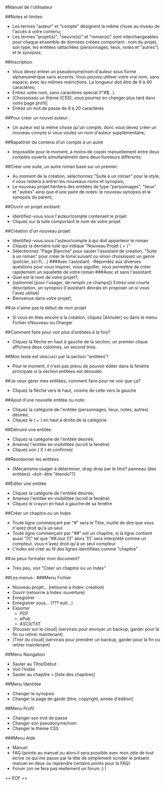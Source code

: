 #Manuel de l'utilisateur

##Notes et limites:
- Les termes "auteur" et "compte" désignent la même chose au niveau de l'accès à votre contenu;
- Les termes "projet(s)", "oeuvre(s)" et "roman(s)" sont interchangeables pour chaque ensemble de données créées comportant : nom du projet, son type, les entitées rattachées (personnages, lieux, notes et "autres") et le synopsis;

##Inscription
- Vous devez entrer un pseudonyme/nom d'auteur sous forme alphanumérique sans accents. Vous pouvez utiliser votre vrai nom, sans espace, avec les mêmes restrictions. La longueur doit être de 6 à 40 caractères;
- Entrez votre nom, sans caractères spécial (!"#$...)
- [Choississez un thème (CSS), vous pourrez en changer plus tard dans votre page profil]
- Entrez un mot de passe de 8 à 20 caractères

##Pour créer un nouvel auteur:
- Un auteur est la même chose qu'un compte, donc vous devez créer un nouveau compte si vous voulez un nom d'auteur supplémentaire;

##Rapattrier du contenu d'un compte à un autre
- Impossible pour le moment, à moins de copier manuellement entre deux comptes ouverts simultanément dans deux fureteurs différents;

##Créer une suite, un autre roman basé sur un premier:
- Au moment de la création, sélectionnez "Suite à un roman" pour le style, il vous restera à entrer les nouveaux noms et synopsis;
- Le nouveau projet héritera des entitées de type "personnages", "lieux" et "autres" ainsi que d'une paire de notes: le nouveau synopsis et le synopsis du parent;

##Ouvrir un projet existant:
- Identifiez-vous sous l'auteur/compte contenant le projet
- Cliquez sur la tuile comportant le nom de votre projet

##Création d'un nouveau projet:
- Identifiez-vous sous l'auteur/compte à qui doit appartenir le roman
- Cliquez la dernière tuile qui indique "Nouveau Projet ( + )"
- Sélectionnez "Page Blanche" pour sauter l'assistant de création, "Suite à un roman" pour créer le tome suivant ou sinon choississez un genre (policier, sci-fi,...)
###Avec l'assistant:
-Répondez aux diverses questions pour vous inspirer, vous aiguiller, vous permettre de créer rapidement un squelette de votre roman
###Avec et sans l'assistant:
- Quel est le nom de votre projet?;
- (optionnel [pour l'usager, de remplir ce champs]) Entrez une courte description, un synopsis (l'assistant devrais en proposer un si vous l'avez utilisé)
- Bienvenue dans votre projet!;

##Je n'aime pas le début de mon projet
- Si vous en êtes encore à la création, cliquez [Annuler] ou dans le menu Fichier->Nouveau ou Charger

##Comment faire pour voir plus d'entitées à la fois?
- Cliquez la flèche en haut à gauche de la section, un premier clique affichera deux colonnes, un second trois.

##Mon texte est obscurci par la section "entitées"!
- Pour le moment, il n'est pas prévu de pouvoir éditer dans la fenêtre principale si la section entitées est déroulée.

##Je veux gèrer mes entitées, comment faire pour ne voir que ça?
- Cliquez la flèche vers le haut, voisine de celle vers la gauche

##Ajout d'une nouvelle entitée ou note:
- Cliquez la catégorie de l'entitée (personnages, lieux, notes, autres) désirée;
- Cliquez le ( + ) en haut à droite de la catégorie

##Détruire une entitée:
- Cliquez la catégorie de l'entitée désirée;
- Amenez l'entitée en visibillitée (scroll la fenêtre)
- Cliquez son ( X ) et confirmez

##Réordonner les entitées
- {Mécanisme usager à déterminer, drag-drop par le titre? panneau (des entitées) -doit- être "étendu"?}

##Éditer une entitée
- Cliquez la catégorie de l'entitée désirée;
- Amenez l'entitée en visibillitée (scroll la fenêtre)
- Cliquez le crayon en haut  à gauche de sa fenêtre

##Créer un chapitre ou un Index
- Toute ligne commençant par "#" sera le Titre, inutile de dire que vous n'avez droit qu'à un seul
- Toute ligne commençant par "##" est un chapitre, si la ligne contient aussi "[!]" tel que "##Jour [!]" alors '[!]' sera interprèté comme un compteur, vous n'avez droit qu'à un seul compteur
- L'index est créé au fil des lignes identifiées comme "chapitre"

##Je peux formater mon document?
- Très peu, voir "Créer un chapitre ou un Index"

##Les menus :
###Menu Fichier
* Nouveau projet... (retourne à Index::création)
* Ouvrir  (retourne à Index::ouverture)
* Enregistrer
* Enregistrer sous... (??? euh...)
* Exporter
    - PDF
	- ePub
	- ASCII/TXT
* [Pousser sur le cloud]  (servirais pour envoyer un backup, garder pour la fin ou retirer maintenant)
* [Tirer du cloud] (servirais pour prendrer un backup, garder pour la fin ou retirer maintenant)

##Menu Navigation
* Sauter au TItre/Début
* Voir l'Index
* Sauter au chapitre > [liste des chapitres]

##Menu Identitée
* Changer le synopsis
* Changer la page de garde (titre, copyright, année d'édition)

##Menu Profil
* Changer son mot de passe
* Changer son pseudonyme/nom
* Changer le thème CSS

###Menu Aide
* Manuel
* FAQ (pointe au manuel ou alors il sera possible avec mon zèle de tout écrire ce qui me passe par la tête de simplement scinder le présent manuel en deux ou reprendre certains points pour la FAQ)
* Forum (on ne fera pas réellement un forum ;) )

== EOF ==
